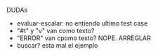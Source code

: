 DUDAs

- evaluar-escalar: no entiendo ultimo test case
- "#t" y "v" van como texto?
- "ERROR" van cpomo texto? NOPE. ARREGLAR
- buscar? esta mal el ejemplo 